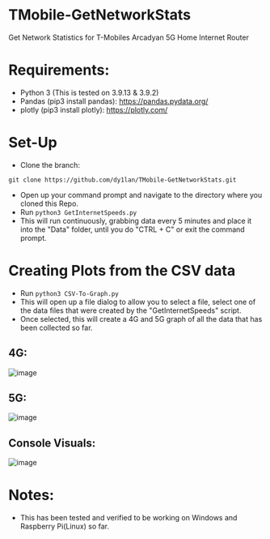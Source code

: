# TMobile-GetNetworkStats
Get Network Statistics for T-Mobiles Arcadyan 5G Home Internet Router

# Requirements:
- Python 3 (This is tested on 3.9.13 & 3.9.2)
- Pandas (pip3 install pandas): https://pandas.pydata.org/
- plotly (pip3 install plotly): https://plotly.com/

# Set-Up

- Clone the branch:

```
git clone https://github.com/dy1lan/TMobile-GetNetworkStats.git
```
- Open up your command prompt and navigate to the directory where you cloned this Repo.
- Run `python3 GetInternetSpeeds.py`
- This will run continuously, grabbing data every 5 minutes and place it into the "Data" folder, until you do "CTRL + C" or exit the command prompt.

# Creating Plots from the CSV data

- Run  `python3 CSV-To-Graph.py`
- This will open up a file dialog to allow you to select a file, select one of the data files that were created by the "GetInternetSpeeds" script.
- Once selected, this will create a 4G and 5G graph of all the data that has been collected so far.

## 4G:
![image](https://user-images.githubusercontent.com/22224999/170891071-03f7609d-b947-47da-b3c5-9e6b798cb843.png)

## 5G: 
![image](https://user-images.githubusercontent.com/22224999/170891091-ecea98d8-4231-4e30-a35c-0908b4eaa145.png)

## Console Visuals:
![image](https://user-images.githubusercontent.com/22224999/233250094-d8aae862-4aa8-4f36-b37b-9c9b77068d3b.png)

# Notes:
- This has been tested and verified to be working on Windows and Raspberry Pi(Linux) so far.
